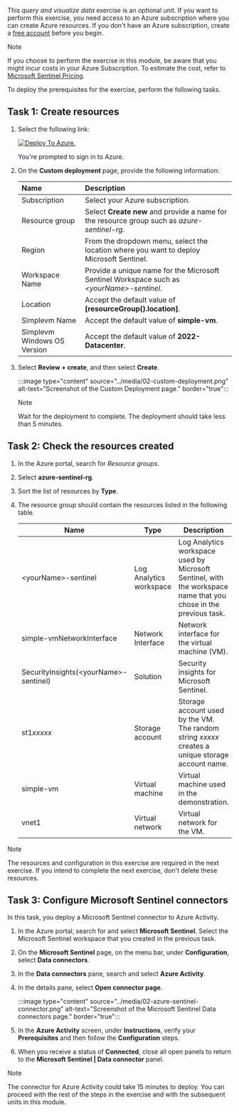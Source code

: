 This *query and visualize data* exercise is an optional unit. If you want to perform this exercise, you need access to an Azure subscription where you can create Azure resources. If you don't have an Azure subscription, create a [free account](https://azure.microsoft.com/free/?azure-portal=true) before you begin.

> [!NOTE]
> If you choose to perform the exercise in this module, be aware that you might incur costs in your Azure Subscription. To estimate the cost, refer to [Microsoft Sentinel Pricing](https://azure.microsoft.com/pricing/details/azure-sentinel/).

To deploy the prerequisites for the exercise, perform the following tasks.

## Task 1: Create resources

1. Select the following link:

   [![Deploy To Azure.](https://aka.ms/deploytoazurebutton)](https://portal.azure.com/#create/Microsoft.Template/uri/https%3A%2F%2Fraw.githubusercontent.com%2FMicrosoftDocs%2Fmslearn-security-ops-sentinel%2Fmain%2Fmslearn-query-data-sentinel%2Fsentinel-template.json?azure-portal=true)

   You're prompted to sign in to Azure.

1. On the **Custom deployment** page, provide the following information:

   | Name | Description |
   |:-----|:------------|
   | Subscription | Select your Azure subscription. |
   | Resource group | Select **Create new** and provide a name for the resource group such as *azure-sentinel-rg*. |
   | Region | From the dropdown menu, select the location where you want to deploy Microsoft Sentinel. |
   | Workspace Name | Provide a unique name for the Microsoft Sentinel Workspace such as *\<yourName>-sentinel*. |
   | Location | Accept the default value of **[resourceGroup().location]**. |
   | Simplevm Name | Accept the default value of **simple-vm**. |
   | Simplevm Windows OS Version | Accept the default value of **2022-Datacenter**. |

1. Select **Review + create**, and then select **Create**.

   :::image type="content" source="../media/02-custom-deployment.png" alt-text="Screenshot of the Custom Deployment page." border="true":::

   > [!NOTE]
   > Wait for the deployment to complete. The deployment should take less than 5 minutes.

## Task 2: Check the resources created

1. In the Azure portal, search for *Resource groups*.
1. Select **azure-sentinel-rg**.
1. Sort the list of resources by **Type**.
1. The resource group should contain the resources listed in the following table.

    |Name|Type|Description|
    |---|---|---|
    | \<yourName>-sentinel | Log Analytics workspace | Log Analytics workspace used by Microsoft Sentinel, with the workspace name that you chose in the previous task. |
    | simple-vmNetworkInterface | Network Interface | Network interface for the virtual machine (VM). |
    | SecurityInsights(\<yourName>-sentinel) | Solution | Security insights for Microsoft Sentinel. |
    | st1*xxxxx* | Storage account | Storage account used by the VM. The random string *xxxxx* creates a unique storage account name. |
    | simple-vm | Virtual machine | Virtual machine used in the demonstration. |
    | vnet1 | Virtual network | Virtual network for the VM. |

> [!NOTE]
> The resources and configuration in this exercise are required in the next exercise. If you intend to complete the next exercise, don't delete these resources.

## Task 3: Configure Microsoft Sentinel connectors

In this task, you deploy a Microsoft Sentinel connector to Azure Activity.

1. In the Azure portal, search for and select **Microsoft Sentinel**. Select the Microsoft Sentinel workspace that you created in the previous task.
1. On the **Microsoft Sentinel** page, on the menu bar, under **Configuration**, select **Data connectors**.
1. In the **Data connectors** pane, search and select **Azure Activity**.
1. In the details pane, select **Open connector page**.

   :::image type="content" source="../media/02-azure-sentinel-connector.png" alt-text="Screenshot of the Microsoft Sentinel Data connectors page." border="true":::

1. In the **Azure Activity** screen, under **Instructions**, verify your **Prerequisites** and then follow the **Configuration** steps.
1. When you receive a status of **Connected**, close all open panels to return to the **Microsoft Sentinel | Data connector** panel.

> [!NOTE]
> The connector for Azure Activity could take 15 minutes to deploy. You can proceed with the rest of the steps in the exercise and with the subsequent units in this module.
